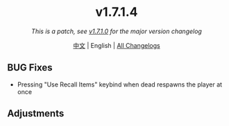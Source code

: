 ﻿<h1 align="center">v1.7.1.4</h1>

<div align="center">

*This is a patch, see [v1.7.1.0](v1.7.1.0.md) for the major version changelog*

[中文](../zh/v1.7.1.4.md) | English | [All Changelogs](../../ChangeLog-en.md)

</div>

## BUG Fixes

- Pressing "Use Recall Items" keybind when dead respawns the player at once

## Adjustments

